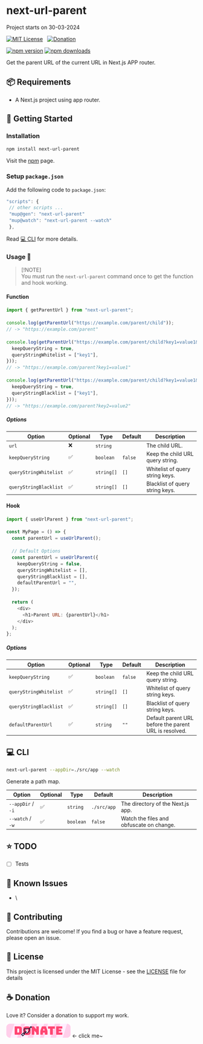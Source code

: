 # next-url-parent

Project starts on 30-03-2024

<!-- ![Tests](https://github.com/soranoo/next-url-parent/actions/workflows/auto_test.yml/badge.svg)  -->

[![MIT License](https://img.shields.io/badge/License-MIT-green.svg)](LICENSE)&nbsp;&nbsp;&nbsp;[![Donation](https://img.shields.io/static/v1?label=Donation&message=❤️&style=social)](https://github.com/soranoo/Donation)

[![npm version](https://img.shields.io/npm/v/next-url-parent?color=red&style=flat)](https://www.npmjs.com/package/next-url-parent) [![npm downloads](https://img.shields.io/npm/dt/next-url-parent?color=blue&style=flat)](https://www.npmjs.com/package/next-url-parent)

Get the parent URL of the current URL in Next.js APP router.

<!-- ## 🗝️ Features

-  -->

## 📦 Requirements

- A Next.js project using app router.

## 🚀 Getting Started

### Installation

```bash
npm install next-url-parent
```

Visit the [npm](https://www.npmjs.com/package/next-css-obfuscator) page.

### Setup `package.json`
Add the following code to `package.json`:

```javascript
"scripts": {
 // other scripts ...
 "mup@gen": "next-url-parent"
 "mup@watch": "next-url-parent --watch"
 },
```

Read [💻 CLI](#-cli) for more details.

### Usage 🎉

> [!NOTE]\
> You must run the `next-url-parent` command once to get the function and hook working.

#### Function
```javascript
import { getParentUrl } from "next-url-parent";

console.log(getParentUrl("https://example.com/parent/child"));
// -> "https://example.com/parent"

console.log(getParentUrl("https://example.com/parent/child?key1=value1&key2=value2", { 
  keepQueryString = true,
  queryStringWhitelist = ["key1"],
}));
// -> "https://example.com/parent?key1=value1"

console.log(getParentUrl("https://example.com/parent/child?key1=value1&key2=value2", { 
  keepQueryString = true,
  queryStringBlacklist = ["key1"],
}));
// -> "https://example.com/parent?key2=value2"
```

##### Options
| Option| Optional | Type| Default| Description|
| --- | --- | --- | --- | --- |
|`url`| :x: | `string` | | The child URL. |
| `keepQueryString` | ✅ | `boolean` | `false` | Keep the child URL query string. |
| `queryStringWhitelist` | ✅ | `string[]` | `[]` | Whitelist of query string keys. |
| `queryStringBlacklist` | ✅ | `string[]` | `[]` | Blacklist of query string keys. |

#### Hook
```javascript
import { useUrlParent } from "next-url-parent";

const MyPage = () => {
  const parentUrl = useUrlParent();

  // Default Options
  const parentUrl = useUrlParent({ 
    keepQueryString = false,
    queryStringWhitelist = [],
    queryStringBlacklist = [],
    defaultParentUrl = "",
  });

  return (
    <div>
      <h1>Parent URL: {parentUrl}</h1>
    </div>
  );
};

```

##### Options
| Option| Optional | Type| Default| Description|
| --- | --- | --- | --- | --- |
| `keepQueryString` | ✅ | `boolean` | `false` | Keep the child URL query string. |
| `queryStringWhitelist` | ✅ | `string[]` | `[]` | Whitelist of query string keys. |
| `queryStringBlacklist` | ✅ | `string[]` | `[]` | Blacklist of query string keys. |
| `defaultParentUrl` | ✅ | `string` | `""` | Default parent URL before the parent URL is resolved. |


## 💻 CLI

```bash
next-url-parent --appDir=./src/app --watch
```
Generate a path map.

| Option            | Optional | Type      | Default     | Description                              |
| ----------------- | -------- | --------- | ----------- | ---------------------------------------- |
| `--appDir` / `-i` | ✅       | `string`  | `./src/app` | The directory of the Next.js app.        |
| `--watch` / `-w`  | ✅       | `boolean` | `false`     | Watch the files and obfuscate on change. |

## ⭐ TODO

- [ ] Tests

## 🐛 Known Issues

- \

## 🤝 Contributing

Contributions are welcome! If you find a bug or have a feature request, please open an issue.

## 📝 License

This project is licensed under the MIT License - see the [LICENSE](LICENSE) file for details

## ☕ Donation

Love it? Consider a donation to support my work.

[!["Donation"](https://raw.githubusercontent.com/soranoo/Donation/main/resources/image/DonateBtn.png)](https://github.com/soranoo/Donation) <- click me~
